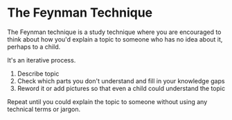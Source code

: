 # The Feynman Technique

The Feynman technique is a study technique where you are encouraged to think about how you'd explain a topic to someone who has no idea about it, perhaps to a child.

It's an iterative process.

1. Describe topic
2. Check which parts you don't understand and fill in your knowledge gaps
3. Reword it or add pictures so that even a child could understand the topic

Repeat until you could explain the topic to someone without using any technical terms or jargon.
